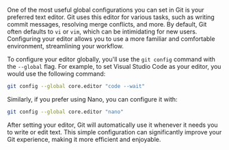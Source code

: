 One of the most useful global configurations you can set in Git is your preferred text editor. Git uses this editor for various tasks, such as writing commit messages, resolving merge conflicts, and more. By default, Git often defaults to `vi` or `vim`, which can be intimidating for new users. Configuring your editor allows you to use a more familiar and comfortable environment, streamlining your workflow.

To configure your editor globally, you'll use the `git config` command with the `--global` flag. For example, to set Visual Studio Code as your editor, you would use the following command:

```bash
git config --global core.editor "code --wait"
```

Similarly, if you prefer using Nano, you can configure it with:

```bash
git config --global core.editor "nano"
```

After setting your editor, Git will automatically use it whenever it needs you to write or edit text. This simple configuration can significantly improve your Git experience, making it more efficient and enjoyable.